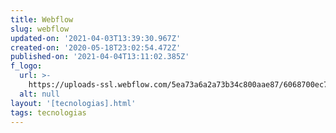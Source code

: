 ```yaml
---
title: Webflow
slug: webflow
updated-on: '2021-04-03T13:39:30.967Z'
created-on: '2020-05-18T23:02:54.472Z'
published-on: '2021-04-04T13:11:02.385Z'
f_logo:
  url: >-
    https://uploads-ssl.webflow.com/5ea73a6a2a73b34c800aae87/6068700ec70bbc756d0996d9_5f6e588d88779eea93a18c46_webflow-sq.png
  alt: null
layout: '[tecnologias].html'
tags: tecnologias
---
```



